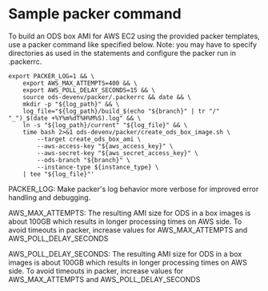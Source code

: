 # Sample packer command
To build an ODS box AMI for AWS EC2 using the provided packer templates, use a packer command like specified below. Note: you may have to specify directories as used in the statements and configure the packer run in .packerrc.
```
export PACKER_LOG=1 && \
    export AWS_MAX_ATTEMPTS=400 && \
    export AWS_POLL_DELAY_SECONDS=15 && \
    source ods-devenv/packer/.packerrc && date && \
    mkdir -p "${log_path}" && \
    log_file="${log_path}/build_$(echo "${branch}" | tr "/" "_")_$(date +%Y%m%dT%H%M%S).log" && \
    ln -s "${log_path}/current" "${log_file}" && \
    time bash 2>&1 ods-devenv/packer/create_ods_box_image.sh \
        --target create_ods_box_ami \
        --aws-access-key "${aws_access_key}" \
        --aws-secret-key "${aws_secret_access_key}" \
        --ods-branch "${branch}" \
        --instance-type ${instance_type} \
    | tee "${log_file}"'
```
PACKER_LOG: Make packer's log behavior more verbose for improved error handling and debugging.

AWS_MAX_ATTEMPTS: The resulting AMI size for ODS in a box images is about 100GB which results in longer processing times on AWS side. To avoid timeouts in packer, increase values for AWS_MAX_ATTEMPTS and AWS_POLL_DELAY_SECONDS

AWS_POLL_DELAY_SECONDS: The resulting AMI size for ODS in a box images is about 100GB which results in longer processing times on AWS side. To avoid timeouts in packer, increase values for AWS_MAX_ATTEMPTS and AWS_POLL_DELAY_SECONDS
